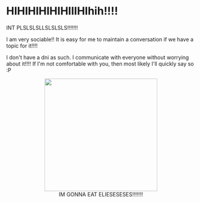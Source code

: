 # HIHIHIHIHIHIIIHIhih!!!!

INT PLSLSLSLLSLSLSLS!!!!!!!

I am very sociable!! It is easy for me to maintain a conversation if we have a topic for it!!!!

I don't have a dni as such. I communicate with everyone without worrying about it!!!! If I'm not comfortable with you, then most likely I'll quickly say so :P

<div align="center">
  <img height="300" width="300" src="https://files.catbox.moe/e6yqzx.jpg"  />
</div>
<div align="center">
IM GONNA EAT ELIESESESES!!!!!!!
</div>
